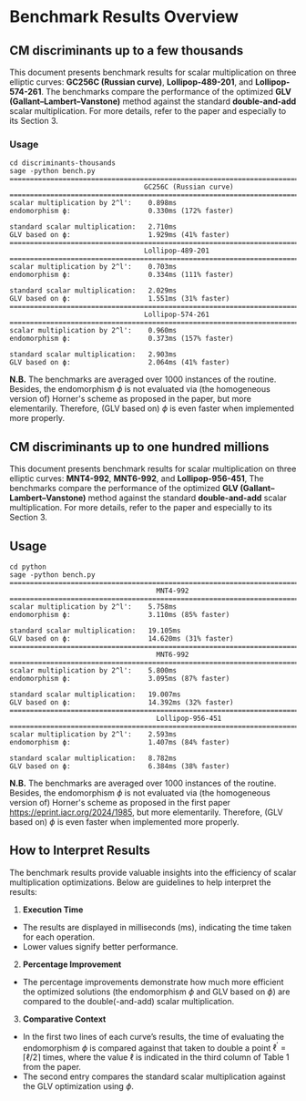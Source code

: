 # Benchmark Results Overview

## CM discriminants up to a few thousands

This document presents benchmark results for scalar multiplication on three elliptic curves: **GC256C (Russian curve)**, **Lollipop-489-201**, and **Lollipop-574-261**. The benchmarks compare the performance of the optimized **GLV (Gallant–Lambert–Vanstone)** method against the standard **double-and-add** scalar multiplication. For more details, refer to the paper and especially to its Section 3.

### Usage

```shell
cd discriminants-thousands
sage -python bench.py 
================================================================================
                                 GC256C (Russian curve)                                    
================================================================================
scalar multiplication by 2^l':    0.898ms
endomorphism ϕ:                   0.330ms (172% faster)

standard scalar multiplication:   2.710ms
GLV based on ϕ:                   1.929ms (41% faster)
================================================================================
                                 Lollipop-489-201                                 
================================================================================
scalar multiplication by 2^l':    0.703ms
endomorphism ϕ:                   0.334ms (111% faster)

standard scalar multiplication:   2.029ms
GLV based on ϕ:                   1.551ms (31% faster)
================================================================================
                                 Lollipop-574-261                                 
================================================================================
scalar multiplication by 2^l':    0.960ms
endomorphism ϕ:                   0.373ms (157% faster)

standard scalar multiplication:   2.903ms
GLV based on ϕ:                   2.064ms (41% faster)
```

**N.B.** The benchmarks are averaged over 1000 instances of the routine. Besides, the endomorphism $\phi$ is not evaluated via (the homogeneous version of) Horner's scheme as proposed in the paper, but more elementarily. Therefore, (GLV based on) $\phi$ is even faster when implemented more properly.

##  CM discriminants up to one hundred millions

This document presents benchmark results for scalar multiplication on three elliptic curves: **MNT4-992**, **MNT6-992**, and **Lollipop-956-451**, The benchmarks compare the performance of the optimized **GLV (Gallant–Lambert–Vanstone)** method against the standard **double-and-add** scalar multiplication. For more details, refer to the paper and especially to its Section 3.

## Usage

```shell
cd python
sage -python bench.py
================================================================================
                                    MNT4-992                                    
================================================================================
scalar multiplication by 2^l':    5.758ms
endomorphism ϕ:                   3.110ms (85% faster)

standard scalar multiplication:   19.105ms
GLV based on ϕ:                   14.620ms (31% faster)
================================================================================
                                    MNT6-992                                    
================================================================================
scalar multiplication by 2^l':    5.800ms
endomorphism ϕ:                   3.095ms (87% faster)

standard scalar multiplication:   19.007ms
GLV based on ϕ:                   14.392ms (32% faster)
================================================================================
                                    Lollipop-956-451                                 
================================================================================
scalar multiplication by 2^l':    2.593ms
endomorphism ϕ:                   1.407ms (84% faster)

standard scalar multiplication:   8.782ms
GLV based on ϕ:                   6.384ms (38% faster)
```

**N.B.** The benchmarks are averaged over 1000 instances of the routine. Besides, the endomorphism $\phi$ is not evaluated via (the homogeneous version of) Horner's scheme as proposed in the first paper https://eprint.iacr.org/2024/1985, but more elementarily. Therefore, (GLV based on) $\phi$ is even faster when implemented more properly.

## How to Interpret Results

The benchmark results provide valuable insights into the efficiency of scalar multiplication optimizations. Below are guidelines to help interpret the results:

1. **Execution Time**
  * The results are displayed in milliseconds (ms), indicating the time taken for each operation.
  * Lower values signify better performance.
2. **Percentage Improvement**
 * The percentage improvements demonstrate how much more efficient the optimized solutions (the endomorphism $\phi$ and GLV based on $\phi$) are compared to the double(-and-add) scalar multiplication.
3. **Comparative Context**
 * In the first two lines of each curve’s results, the time of evaluating the endomorphism $\phi$ is compared against that taken to double a point $\ell^\prime = \lceil \ell/2 \rceil$ times, where the value $\ell$ is indicated in the third column of Table 1 from the paper.
 * The second entry compares the standard scalar multiplication against the GLV optimization using $\phi$.
 
